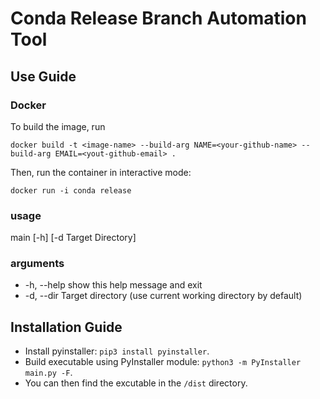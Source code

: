 # Conda Release Branch Automation Tool

## Use Guide

### Docker
To build the image, run
```
docker build -t <image-name> --build-arg NAME=<your-github-name> --build-arg EMAIL=<yout-github-email> .
```

Then, run the container in interactive mode:
```
docker run -i conda release
```

### usage
main [-h] [-d Target Directory]

### arguments
- -h, --help show this help message and exit
- -d, --dir Target directory (use current working directory by default)

## Installation Guide
- Install pyinstaller: ```pip3 install pyinstaller```.
- Build executable using PyInstaller module: ```python3 -m PyInstaller main.py -F```.
- You can then find the excutable in the ```/dist``` directory.